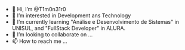 - 👋 Hi, I’m @T1m0n31r0
- 👀 I’m interested in Development ans Technology
- 🌱 I’m currently learning "Análise e Desenvolvimento de Sistemas" in UNISUL, and "FullStack Developer" in ALURA.
- 💞️ I’m looking to collaborate on ...
- 📫 How to reach me ...

<!---
T1m0n31r0/T1m0n31r0 is a ✨ special ✨ repository because its `README.md` (this file) appears on your GitHub profile.
You can click the Preview link to take a look at your changes.
--->
